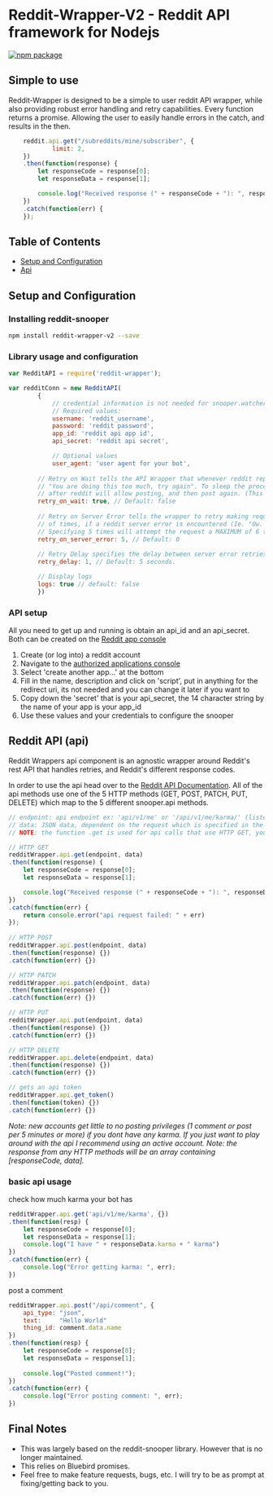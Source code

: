 
# Reddit-Wrapper-V2 - Reddit API framework for Nodejs

[![npm package](https://nodei.co/npm/reddit-wrapper-v2.png?downloads=true&downloadRank=true&stars=true)](https://nodei.co/npm/reddit-wrapper-v2/)

## Simple to use
Reddit-Wrapper is designed to be a simple to user reddit API wrapper, while also providing robust error handling and retry capabilities. Every function returns a promise. Allowing the user to easily handle errors in the catch, and results in the then.

``` js
	reddit.api.get("/subreddits/mine/subscriber", {
			limit: 2,
	}) 
    .then(function(response) {
	    let responseCode = response[0];
	    let responseData = response[1];

		console.log("Received response (" + responseCode + "): ", responseData);
	})
	.catch(function(err) {
	});
```


## Table of Contents
- [Setup and Configuration](#setup-and-configuration)
- [Api](#reddit-api-snooperapi)

## Setup and Configuration
### Installing reddit-snooper
``` bash
npm install reddit-wrapper-v2 --save
```

### Library usage and configuration
``` js
var RedditAPI = require('reddit-wrapper');

var redditConn = new RedditAPI(
        {
            // credential information is not needed for snooper.watcher
            // Required values:
            username: 'reddit_username',
            password: 'reddit password',
            app_id: 'reddit api app id',
            api_secret: 'reddit api secret',

			// Optional values
            user_agent: 'user agent for your bot',
			
		// Retry on Wait tells the API Wrapper that whenever reddit replies with the message
		// "You are doing this too much, try again". To sleep the process until the second 
		// after reddit will allow posting, and then post again. (This is a hard sleep).
		retry_on_wait: true, // Default: false
			
		// Retry on Server Error tells the wrapper to retry making requests a certain amount
		// of times, if a reddit server error is encountered (Ie. "Ow. Please try again.").
		// Specifying 5 times will attempt the request a MAXIMUM of 6 times. 
		retry_on_server_error: 5, // Default: 0
			
		// Retry Delay specifies the delay between server error retries. The unit is seconds.
		retry_delay: 1, // Default: 5 seconds.

		// Display logs
		logs: true // default: false
        })
```

### API setup 
All you need to get up and running is obtain an api_id and an api_secret. Both can be created on the [Reddit app console](https://reddit.com/prefs/apps)
1. Create (or log into) a reddit account
2. Navigate to the [authorized applications console](https://reddit.com/prefs/apps)
3. Select 'create another app...' at the bottom
4. Fill in the name, description and click on 'script', put in anything for the redirect uri, its not needed and you can change it later if you want to
5. Copy down the 'secret' that is your api_secret, the 14 character string by the name of your app is your app_id
6. Use these values and your credentials to configure the snooper

## Reddit API (api)

Reddit Wrappers api component is an agnostic wrapper around Reddit's rest API that handles retries, and Reddit's different response codes.

In order to use the api head over to the [Reddit API Documentation](https://www.reddit.com/dev/api/). All of the api methods use one of the 5 HTTP methods (GET, POST, PATCH, PUT, DELETE) which map to the 5 different snooper.api methods. 

``` js
// endpoint: api endpoint ex: 'api/v1/me' or '/api/v1/me/karma/' (listed on api documentation)
// data: JSON data, dependent on the request which is specified in the docs
// NOTE: the function .get is used for api calls that use HTTP GET, you can find the method each api endpiont uses on (you guessed it) the reddit api docs

// HTTP GET
redditWrapper.api.get(endpoint, data)
.then(function(response) {
	let responseCode = response[0];
	let responseData = response[1];

	console.log("Received response (" + responseCode + "): ", responseData);
})
.catch(function(err) {
	return console.error("api request failed: " + err)
});
    
// HTTP POST
redditWrapper.api.post(endpoint, data)
.then(function(response) {})
.catch(function(err) {})

// HTTP PATCH
redditWrapper.api.patch(endpoint, data)
.then(function(response) {})
.catch(function(err) {})

// HTTP PUT
redditWrapper.api.put(endpoint, data)
.then(function(response) {})
.catch(function(err) {})

// HTTP DELETE
redditWrapper.api.delete(endpoint, data)
.then(function(response) {})
.catch(function(err) {})

// gets an api token 
redditWrapper.api.get_token()
.then(function(token) {})
.catch(function(err) {})

```

*Note: new accounts get little to no posting privileges (1 comment or post per 5 minutes or more) if you dont have any karma. If you just want to play around with the api I recommend using an active account.*
*Note: the response from any HTTP methods will be an array containing [responseCode, data].*


### basic api usage

check how much karma your bot has
``` js
redditWrapper.api.get('api/v1/me/karma', {})
.then(function(resp) {
	let responseCode = response[0];
	let responseData = response[1];
    console.log("I have " + responseData.karma + " karma")
})
.catch(function(err) {
	console.log("Error getting karma: ", err);
})
```

post a comment
``` js
redditWrapper.api.post("/api/comment", {
    api_type: "json",
    text:     "Hello World"
    thing_id: comment.data.name
})
.then(function(resp) {
	let responseCode = response[0];
	let responseData = response[1];
	
	console.log("Posted comment!");
})
.catch(function(err) {
	console.log("Error posting comment: ", err);
})

```


## Final Notes
- This was largely based on the reddit-snooper library. However that is no longer maintained.
- This relies on Bluebird promises.
- Feel free to make feature requests, bugs, etc. I will try to be as prompt at fixing/getting back to you.